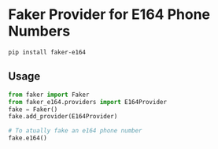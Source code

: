 # Faker Provider for E164 Phone Numbers

`pip install faker-e164`

## Usage

```python
from faker import Faker
from faker_e164.providers import E164Provider
fake = Faker()
fake.add_provider(E164Provider)

# To atually fake an e164 phone number
fake.e164()

```
